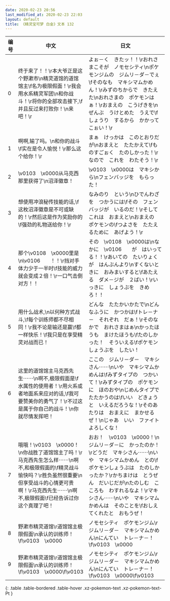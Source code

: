 ```yaml
---
date: 2020-02-23 20:56
last_modified_at: 2020-02-23 22:03
layout: default
title: 《精灵宝可梦 白金》文本 132
---
```

| 编号 | 中文 | 日文 |
| ---- | ---- | ---- |
| 0 | 终于来了！！\r本大爷正是这个野漱市\n精灵道馆的道馆馆主\f名为极限假面！\r我会用水系精灵军团\n和你战斗！\r将你的全部攻击接下,\f并且反过来打败你！\n来吧！\r | よぉ－く　きたッ！！\rおれさまこそが　ノモセシティ\nポケモンジムの　ジムリ－ダ－でぇ\fそのなも　マキシマムかめん！\rみずのちからで　きたえた\nおれさまの　ポケモンはぁ！\rおまえの　こうげきを\nぜんぶ　うけとめた　うえで\fしょうり　するから　かかってこぉい！\r |
| 1 | 啊啊,输了吗。\n和你的战斗\f实在是令人愉悦！\r那么这个给你！\r | まぁ　けっかは　このとおりだが\nおまえと　たたかえて\fものすごぉく　たのしかった！\rなので　これを　わたそう！\r |
| 2 | \v0103　\x0000从马克西那里获得了\n沼泽徽章！ | \v0103　\x0000は　マキシから\nフェンバッジを　もらった！ |
| 3 | 想使用冲浪秘传技能的话,\f这枚沼泽徽章是不可或缺的！\r然后这是作为奖励你的\f强劲的礼物送给你！\r | なみのり　という\nひでんわざを　つかうには\fその　フェンバッジが　いるのだ！\rそして　これは　おまえと\nおまえの　ポケモンの\fつよさを　たたえるために　あげよう！\r |
| 4 | 那个\v0108　\x0000里是\n\v0106　　！！\r挡对手体力少于一半时\f技能的威力就会变成２倍！\r一口气击倒对方！！ | その　\v0108　\x0000は\nなかに　\v0106　　が　はいってる！！\rあいての　たいりょくが　はんぶんより\nすくないときに　おみまいすると\fあたえる　ダメ－ジが　２ばい！\rいっきに　しょうぶを　きめろ！！ |
| 5 | 用什么战术,\n以何种方式战斗,\f每个训练师都不尽相同！\r我不论是输还是赢\f都一样快乐！\f我只是在享受精灵对战而已！ | どんな　たたかいかたで\nどんなふうに　かつかは\fトレ－ナ－　それぞれ　だぁ！\rそのなかで　おれさまはぁ\nかったほうも　まけたほうも\fたのしかった！　そういえる\fポケモンしょうぶを　したい！ |
| 6 | 这里的道馆馆主马克西先生⋯⋯\n啊不,极限假面是\f水属性的使用者！\r用火系或者地面系来应对的话,\f我可要赞美你的勇气了！\r不过这是属于你自己的战斗！\n你就尽情发挥吧！ | ここの　ジムリ－ダ－　マキシさん⋯⋯\nいや　マキシマムかめんは\fみずタイプの　つかいて！\rみずタイプの　ポケモンに　ほのおや\nじめんタイプで　たたかうのは\fいい　どきょうと　いえるだろうな！\rそのあたりは　おまえに　まかせるぜ！\nじゃあ　いい　ファイト　よろしくな！ |
| 7 | 哦哦！\v0103　\x0000！\n你战胜了道馆馆主了吗！\r马克西先生怎么样⋯⋯\n啊不,和极限假面的\f精灵战斗愉快吗？\r胜负虽然很重要\n但享受战斗的心情更可贵啊！\r马克西先生⋯⋯\n啊不,极限假面\f已经告诉过你这个真理了吧！ | おお！　\v0103　\x0000！\nジムリ－ダ－に　かったのか！\rどうだ　マキシさん⋯⋯\nいや　マキシマムかめん　との\fポケモンしょうぶは　たのしかったか？\rかちまけは　とうぜん　だいじだが\nたのしむ　こころも　わすれるなよ！\rマキシさん⋯⋯\nいや　マキシマムかめんは　そのことを\fおしえてくれたと　おもうぜ！ |
| 8 | 野漱市精灵道馆\r道馆馆主极限假面\n承认的训练师！\f\v0103　\x0000 | ノモセシティ　ポケモンジム\rジムリ－ダ－　マキシマムかめん\nにんてい　トレ－ナ－！\f\v0103　\x0000 |
| 9 | 野漱市精灵道馆\r道馆馆主极限假面\n承认的训练师！\f\v0103　\x0000\f\v0103　　 | ノモセシティ　ポケモンジム\rジムリ－ダ－　マキシマムかめん\nにんてい　トレ－ナ－！\f\v0103　\x0000\f\v0103　　 |
{: .table .table-bordered .table-hover .xz-pokemon-text .xz-pokemon-text-Pt }